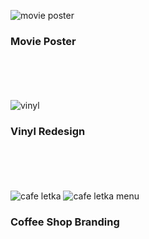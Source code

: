 ![movie poster](https://github.com/user-attachments/assets/6efb4725-20e3-4bde-b26b-b240407e4bb8)
### Movie Poster   
<br><br>
<br><br>
![vinyl](https://github.com/user-attachments/assets/f9b560c4-ea10-4090-9034-a9ea0da9cb30)
### Vinyl Redesign
<br><br>
<br><br>
![cafe letka](https://github.com/user-attachments/assets/06f27a81-5462-47c4-9ab2-fa5f59f9b6ac)
![cafe letka menu](https://github.com/user-attachments/assets/01d4c86a-759b-46e2-a5d0-a6cdd9c00b03)
### Coffee Shop Branding
<br><br>
<br><br>
